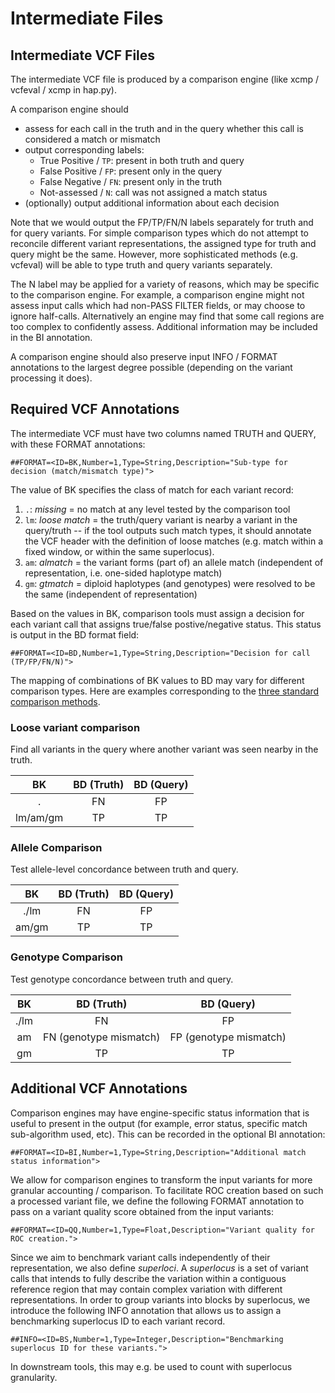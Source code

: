 Intermediate Files
==================

## Intermediate VCF Files

The intermediate VCF file is produced by a comparison engine (like
xcmp / vcfeval / xcmp in hap.py).

A comparison engine should

*  assess for each call in the truth and in the query whether this call is
   considered a match or mismatch
*  output corresponding labels:
   - True Positive / `TP`: present in both truth and query
   - False Positive / `FP`: present only in the query
   - False Negative / `FN`: present only in the truth
   - Not-assessed / `N`: call was not assigned a match status
*  (optionally) output additional information about each decision

Note that we would output the FP/TP/FN/N labels separately for truth and
for query variants. For simple comparison types which do not attempt to
reconcile different variant representations, the assigned type for truth
and query might be the same. However, more sophisticated methods (e.g.
vcfeval) will be able to type truth and query variants separately.

The N label may be applied for a variety of reasons, which may be
specific to the comparison engine. For example, a comparison engine
might not assess input calls which had non-PASS FILTER fields, or may
choose to ignore half-calls. Alternatively an engine may find that some
call regions are too complex to confidently assess. Additional
information may be included in the BI annotation.

A comparison engine should also preserve input INFO / FORMAT annotations to the
largest degree possible (depending on the variant processing it does).

## Required VCF Annotations

The intermediate VCF must have two columns named TRUTH and QUERY, with
these FORMAT annotations:

```
##FORMAT=<ID=BK,Number=1,Type=String,Description="Sub-type for decision (match/mismatch type)">
```

The value of BK specifies the class of match for each variant record:

1. `.`: *missing* = no match at any level tested by the comparison tool
2. `lm`: *loose match* = the truth/query variant is nearby a variant in the
   query/truth -- if the tool outputs such match types, it should annotate
   the VCF header with the definition of loose matches (e.g. match within a
   fixed window, or within the same superlocus).
3. `am`: *almatch* = the variant forms (part of) an allele match (independent of
   representation, i.e. one-sided haplotype match)
4. `gm`: *gtmatch* = diploid haplotypes (and genotypes) were resolved to be the same
   (independent of representation)

Based on the values in BK, comparison tools must assign a decision for each
variant call that assigns true/false postive/negative status. This status is
output in the BD format field:

```
##FORMAT=<ID=BD,Number=1,Type=String,Description="Decision for call (TP/FP/FN/N)">
```

The mapping of combinations of BK values to BD may vary for different comparison
types. Here are examples corresponding to the
[three standard comparison methods](../standards/GA4GHBenchmarkingPerformanceMetricsDefinitions.md).

### Loose variant comparison

Find all variants in the query where another variant was seen nearby in the
truth.

|  **BK**  | **BD (Truth)** | **BD (Query)** |
|:--------:|:--------------:|:--------------:|
|    .     |       FN       |       FP       |
| lm/am/gm |       TP       |       TP       |

### Allele Comparison

Test allele-level concordance between truth and query.

| **BK** |     **BD (Truth)**     |     **BD (Query)**     |
|:------:|:----------------------:|:----------------------:|
|  ./lm  |           FN           |           FP           |
| am/gm  |           TP           |           TP           |

### Genotype Comparison

Test genotype concordance between truth and query.

| **BK** |     **BD (Truth)**     |     **BD (Query)**     |
|:------:|:----------------------:|:----------------------:|
|  ./lm  |           FN           |           FP           |
|   am   | FN (genotype mismatch) | FP (genotype mismatch) |
|   gm   |           TP           |           TP           |


## Additional VCF Annotations

Comparison engines may have engine-specific status information that is
useful to present in the output (for example, error status, specific
match sub-algorithm used, etc). This can be recorded in the optional
BI annotation:

```
##FORMAT=<ID=BI,Number=1,Type=String,Description="Additional match status information">
```

We allow for comparison engines to transform the input variants for more
granular accounting / comparison. To facilitate ROC creation based on such
a processed variant file, we define the following FORMAT annotation to
pass on a variant quality score obtained from the input variants:

```
##FORMAT=<ID=QQ,Number=1,Type=Float,Description="Variant quality for ROC creation.">
```

Since we aim to benchmark variant calls independently of their
representation, we also define *superloci*. A *superlocus* is a
set of variant calls that intends to fully describe the variation within
a contiguous reference
region that may contain complex variation with different representations.
In order to group variants into blocks by superlocus, we introduce
the following INFO annotation that allows us to assign a benchmarking
superlocus ID to each variant record.

```
##INFO=<ID=BS,Number=1,Type=Integer,Description="Benchmarking superlocus ID for these variants.">
```

In downstream tools, this may e.g. be used to count with superlocus
granularity.
